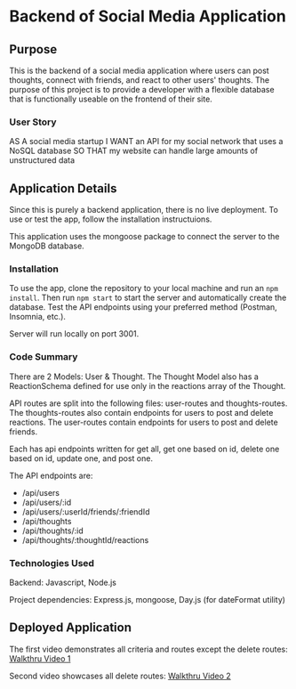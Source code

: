 # Backend of Social Media Application

## Purpose
This is the backend of a social media application where users can post thoughts, connect with friends, and react to other users' thoughts. The purpose of this project is to provide a developer with a flexible database that is functionally useable on the frontend of their site. 

### User Story
AS A social media startup
I WANT an API for my social network that uses a NoSQL database
SO THAT my website can handle large amounts of unstructured data

## Application Details
Since this is purely a backend application, there is no live deployment. To use or test the app, follow the installation instructuions.

This application uses the mongoose package to connect the server to the MongoDB database.

### Installation
To use the app, clone the repository to your local machine and run an `npm install`. Then run `npm start` to start the server and automatically create the database. Test the API endpoints using your preferred method (Postman, Insomnia, etc.). 

Server will run locally on port 3001.

### Code Summary
There are 2 Models: User & Thought. The Thought Model also has a ReactionSchema defined for use only in the reactions array of the Thought.

API routes are split into the following files: user-routes and thoughts-routes. The thoughts-routes also contain endpoints for users to post and delete reactions. The user-routes contain endpoints for users to post and delete friends.

Each has api endpoints written for get all, get one based on id, delete one based on id, update one, and post one. 

The API endpoints are:
- /api/users
- /api/users/:id
- /api/users/:userId/friends/:friendId
- /api/thoughts
- /api/thoughts/:id
- /api/thoughts/:thoughtId/reactions

### Technologies Used
Backend: Javascript, Node.js

Project dependencies: Express.js, mongoose, Day.js (for dateFormat utility)

## Deployed Application

The first video demonstrates all criteria and routes except the delete routes: [Walkthru Video 1](https://drive.google.com/file/d/1vdI1M7ccTSw65hTlCDzDJWL0vTRok_t_/view)

Second video showcases all delete routes: [Walkthru Video 2](https://drive.google.com/file/d/1o4aGVLGKpfa4fnjOAmDoEFqryqQ-PYOk/view)
